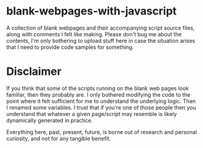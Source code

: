 # blank-webpages-with-javascript
A collection of blank webpages and their accompanying script source files, along with comments I felt like making.
Please don't bug me about the contents, I'm only bothering to upload stuff here in case the situation arises that I need to provide code samples for something.


# Disclaimer
If you think that some of the scripts running on the blank web pages look familiar, then they probably are.
I only bothered modifying the code to the point where it felt sufficient for me to understand the underlying logic.
Then I renamed some variables.
I trust that if you're one of those people then you understand that whatever a given page/script may resemble is likely dynamically generated in practice.

Everything here, past, present, future, is borne out of research and personal curiosity, and not for any tangible benefit.
